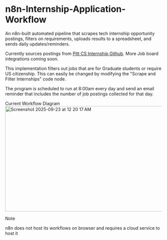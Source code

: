 # n8n-Internship-Application-Workflow
An n8n-built automated pipeline that scrapes tech internship opportunity postings, filters on requirements, uploads results to a spreadsheet, and sends daily updates/reminders.

Currently sources postings from [Pitt CS Internship Github](https://github.com/SimplifyJobs/Summer2026-Internships). More Job board integrations coming soon. 

This implementation filters out jobs that are for Graduate students or require US citizenship. This can easily be changed by modifying the "Scrape and Filter Internships" code node.

The program is scheduled to run at 8:00am every day and send an email reminder that includes the number of job postings collected for that day. 

Current Workflow Diagram
<img width="533" height="340" alt="Screenshot 2025-09-23 at 12 20 17 AM" src="https://github.com/user-attachments/assets/66926d8d-0afc-4217-98c5-4b5ad18d5702" />

> [!NOTE]
> n8n does not host its workflows on browser and requires a cloud service to host it

